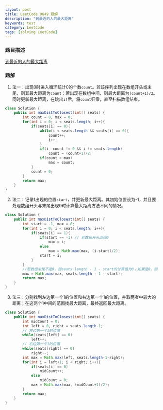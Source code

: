 ```yaml
---
layout: post
title: LeetCode 0849 题解
description: "到最近的人的最大距离"
keywords: test
category: LeetCode
tags: [solving LeetCode]
---
```


### 题目描述
[到最近的人的最大距离](https://leetcode-cn.com/problems/maximize-distance-to-closest-person/)

### 题解
1. 法一：出现0时进入循环统计0的个数`count`。若该序列出现在数组开头或末尾，则其最大距离为`count`；若出现在数组中间，则最大距离为`(count+1)/2`。同时更新最大距离，在跳出`if`后，将`count`归零，直至扫描数组结束。
```java
class Solution {
    public int maxDistToClosest(int[] seats) {
        int count = 0, max = 0;
        for(int i = 0; i < seats.length; i++){
            if(seats[i] == 0){
                while(i < seats.length && seats[i] == 0){
                    count++;
                    i++;
                }
                if(i -count != 0 && i != seats.length)
                    count = (count+1)/2;
                if(count > max)
                    max = count;
            }
            count = 0;
        }
        return max;
    }
}
```
2. 法二：记录1出现的位置`start`，并更新最大距离。其初始位置设为-1，并且要处理数组开头与末尾出现0时计算最大距离方法不同的情况。
```java
class Solution {
    public int maxDistToClosest(int[] seats) {
        int start = -1, max = 0;
        for(int i = 0; i < seats.length; i++){
            if(seats[i] == 1){
                if(start == -1) // 若数组开头出现0
                    max = i;
                else
                    max = Math.max(max, (i-start)/2);
                start = i;
            }
        }
        //若数组末尾不是0，则seats.length - 1 - start的计算值为0；如果是0，则要根据末尾的距离计算方法更新最大值。
        max = Math.max(max, seats.length - 1 - start); 
        return max;
    }
}
```
3. 法三：分别找到左边第一个1的位置和右边第一个1的位置，并取两者中较大的距离；在这两个1中间的范围找最大距离，最终返回最大距离。
```java
class Solution {
    public int maxDistToClosest(int[] seats) {
        int midCount = 0;
        int left = 0, right = seats.length-1;
        // 左边第一个1的位置
        while(seats[left] == 0)
            left++;
        // 右边第一个1的位置
        while(seats[right] == 0)
            right--;
        int max = Math.max(left, seats.length-1-right);
        for(int i = left+1; i < right; i++){
            if(seats[i] == 0)
                midCount++;
            else
                midCount = 0;
            max = Math.max(max, (midCount+1)/2);
        }
        return max;
    }
}
```